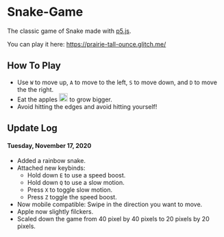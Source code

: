 # Snake-Game

The classic game of Snake made with [p5.js](https://p5js.org).

You can play it here: https://prairie-tall-ounce.glitch.me/


## How To Play
- Use `W` to move up, `A` to move to the left, `S` to move down, and `D` to move the the right.
- Eat the apples <img src="https://www.americasfinestlabels.com/includes/work/image_cache/4b4f4b63cc837b5f01ce2d718b0f9be2.thumb.jpg" width="20" height="20" /> to grow bigger.
- Avoid hitting the edges and avoid hitting yourself!

## Update Log
#### Tuesday, November 17, 2020
* Added a rainbow snake.
* Attached new keybinds:
  * Hold down `E` to use a speed boost.
  * Hold down `Q` to use a slow motion.
  * Press `X` to toggle slow motion.
  * Press `Z` toggle the speed boost.
* Now mobile compatible: Swipe in the direction you want to move.
* Apple now slightly filckers.
* Scaled down the game from 40 pixel by 40 pixels to 20 pixels by 20 pixels.

